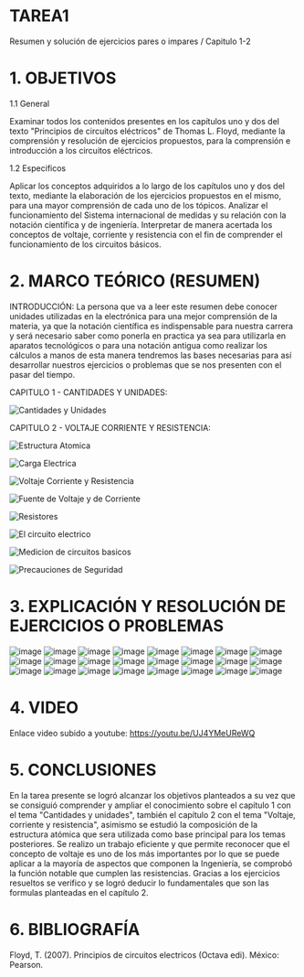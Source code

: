 # TAREA1
Resumen y solución de ejercicios pares o impares / Capitulo 1-2

# 1. OBJETIVOS
1.1 General

Examinar todos los contenidos presentes en los capítulos uno y dos del texto "Principios de circuitos eléctricos" de Thomas L. Floyd, mediante la comprensión y resolución de ejercicios propuestos, para la comprensión e introducción a los circuitos eléctricos.

1.2 Especificos

Aplicar los conceptos adquiridos a lo largo de los capítulos uno y dos del texto, mediante la elaboración de los ejercicios propuestos en el mismo, para una mayor comprensión de cada uno de los tópicos.
Analizar el funcionamiento del Sistema internacional de medidas y su relación con la notación científica y de ingeniería.
Interpretar de manera acertada los conceptos de voltaje, corriente y resistencia con el fin de comprender el funcionamiento de los circuitos básicos.

# 2. MARCO TEÓRICO (RESUMEN)

INTRODUCCIÓN: La persona que va a leer este resumen debe conocer unidades utilizadas en la electrónica para una mejor comprensión de la materia, ya que la notación científica es indispensable para nuestra carrera y será necesario saber como ponerla en practica ya sea para utilizarla en aparatos tecnológicos o para una notación antigua como realizar los cálculos a manos de esta manera tendremos las bases necesarias para así desarrollar nuestros ejercicios o problemas que se nos presenten con el pasar del tiempo.

CAPITULO 1 - CANTIDADES Y UNIDADES:

![Cantidades y Unidades](https://user-images.githubusercontent.com/116813369/201088353-7d654ca4-0b4a-4afb-9fc7-8819326a6b1f.jpg)

CAPITULO 2 - VOLTAJE CORRIENTE Y RESISTENCIA: 

![Estructura Atomica](https://user-images.githubusercontent.com/116813369/201088442-59f80182-1f53-4fdd-bccc-c9bd263c1dc2.jpg)

![Carga Electrica](https://user-images.githubusercontent.com/116813369/201088579-1d14555a-21e2-439e-b027-02f37ee78b2d.jpg)

![Voltaje Corriente y Resistencia](https://user-images.githubusercontent.com/116813369/201088611-cdfebd45-9c3d-41d9-ab55-b5f4ea4581a1.jpg)

![Fuente de Voltaje y de Corriente](https://user-images.githubusercontent.com/116813369/201088652-f4790d4d-4a9f-4dae-bd66-48402a658f21.jpg)

![Resistores](https://user-images.githubusercontent.com/116813369/201088684-abec5eff-fc0b-4e01-ae8d-bdc6650bb6b6.jpg)

![El circuito electrico](https://user-images.githubusercontent.com/116813369/201088704-b4f2e80f-050c-4a7e-b368-1c2c21bba86b.jpg)

![Medicion de circuitos basicos](https://user-images.githubusercontent.com/116813369/201088746-5f4be042-fb1f-49e6-b020-1fff055148db.jpg)

![Precauciones de Seguridad](https://user-images.githubusercontent.com/116813369/201088767-a479b8bd-a44e-4500-a8cd-478cd4941da8.jpg)


# 3. EXPLICACIÓN Y RESOLUCIÓN DE EJERCICIOS O PROBLEMAS

![image](https://user-images.githubusercontent.com/116813369/201250935-b88bd9a7-65d1-4855-8ae6-4f2066e56a25.png)
![image](https://user-images.githubusercontent.com/116813369/201251020-44d18680-b921-4985-982d-1d9712a0ead8.png)
![image](https://user-images.githubusercontent.com/116813369/201251089-b76aeb81-5bec-4882-8a08-1b760613c5dc.png)
![image](https://user-images.githubusercontent.com/116813369/201251170-46c12922-51e0-47e7-86e4-a22ea05ad27b.png)
![image](https://user-images.githubusercontent.com/116813369/201251202-15b8d12f-5c04-420d-adbf-d08e0f431c7f.png)
![image](https://user-images.githubusercontent.com/116813369/201251232-0a03be79-dc61-4624-8019-944abbbb0d68.png)
![image](https://user-images.githubusercontent.com/116813369/201251270-3063ae6f-77a3-491c-887f-2f457db05e0a.png)
![image](https://user-images.githubusercontent.com/116813369/201251295-2d3d327f-3067-492f-8260-db29e4ea78b1.png)
![image](https://user-images.githubusercontent.com/116813369/201251314-3b495ff8-e162-42da-8e77-532e11dc8725.png)
![image](https://user-images.githubusercontent.com/116813369/201251336-aac97ee7-7f9d-493a-915f-c395c6e98b3e.png)
![image](https://user-images.githubusercontent.com/116813369/201251365-edc805d4-a9d5-4477-8f6e-7551d6d73520.png)
![image](https://user-images.githubusercontent.com/116813369/201251383-3ae5b7b3-2e49-4e5e-ba78-250791f68bb2.png)
![image](https://user-images.githubusercontent.com/116813369/201251405-16655008-6670-402a-a4f3-7c7b8f54f765.png)
![image](https://user-images.githubusercontent.com/116813369/201251424-f07beabd-be7e-4aec-9794-787fc9d7fba4.png)
![image](https://user-images.githubusercontent.com/116813369/201251442-52b678a0-3b5b-42ea-808d-892aef4dadc2.png)
![image](https://user-images.githubusercontent.com/116813369/201251453-42fa80c7-6c72-455a-b341-e280866d4ae0.png)
![image](https://user-images.githubusercontent.com/116813369/201251470-a4c52ce4-843f-4c46-8661-f1aa1fd43f5d.png)
![image](https://user-images.githubusercontent.com/116813369/201251487-23d5b82b-db19-42f7-90d2-0c65e22a5f44.png)
![image](https://user-images.githubusercontent.com/116813369/201251520-c4e052f2-fd52-4a5f-b129-719d3e9da23d.png)
![image](https://user-images.githubusercontent.com/116813369/201251545-203a58e7-d1b7-4bb2-975e-a867c8cb2472.png)
![image](https://user-images.githubusercontent.com/116813369/201251561-22249a08-8ec6-4408-92c3-a77edec9d734.png)
![image](https://user-images.githubusercontent.com/116813369/201251660-4bb39fa6-33e5-407c-aef8-22fdc54d2ca2.png)
![image](https://user-images.githubusercontent.com/116813369/201251715-f63df875-5b32-42e6-b38b-a289a8543e83.png)
![image](https://user-images.githubusercontent.com/116813369/201251724-03de8b0d-af70-4e55-b1c3-f519d56205ac.png)

# 4. VIDEO

Enlace video subido a youtube: https://youtu.be/UJ4YMeUReWQ

# 5. CONCLUSIONES

En la tarea presente se logró alcanzar los objetivos planteados a su vez que se consiguió comprender y ampliar el conocimiento sobre el capítulo 1 con el tema "Cantidades y unidades", también el capítulo 2 con el tema "Voltaje, corriente y resistencia", asimismo se estudió la composición de la estructura atómica que sera utilizada como base principal para los temas posteriores.
Se realizo un trabajo eficiente y que permite reconocer que el concepto de voltaje es uno de los más importantes por lo que se puede aplicar a la mayoría de aspectos que componen la Ingeniería, se comprobó la función notable que cumplen las resistencias. Gracias a los ejercicios resueltos se verifico y se logró deducir lo fundamentales que son las formulas planteadas en el capítulo 2.

# 6. BIBLIOGRAFÍA

Floyd, T. (2007). Principios de circuitos electricos (Octava edi). México: Pearson.
